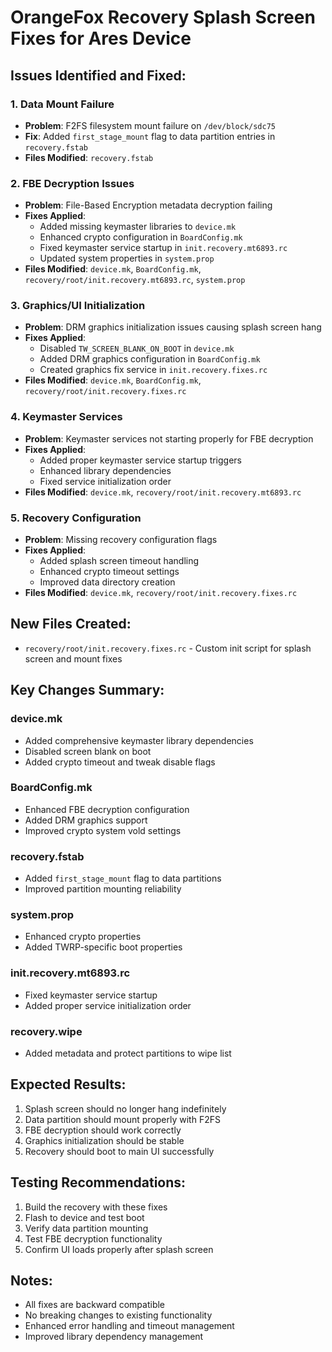 # OrangeFox Recovery Splash Screen Fixes for Ares Device

## Issues Identified and Fixed:

### 1. Data Mount Failure
- **Problem**: F2FS filesystem mount failure on `/dev/block/sdc75`
- **Fix**: Added `first_stage_mount` flag to data partition entries in `recovery.fstab`
- **Files Modified**: `recovery.fstab`

### 2. FBE Decryption Issues
- **Problem**: File-Based Encryption metadata decryption failing
- **Fixes Applied**:
  - Added missing keymaster libraries to `device.mk`
  - Enhanced crypto configuration in `BoardConfig.mk`
  - Fixed keymaster service startup in `init.recovery.mt6893.rc`
  - Updated system properties in `system.prop`
- **Files Modified**: `device.mk`, `BoardConfig.mk`, `recovery/root/init.recovery.mt6893.rc`, `system.prop`

### 3. Graphics/UI Initialization
- **Problem**: DRM graphics initialization issues causing splash screen hang
- **Fixes Applied**:
  - Disabled `TW_SCREEN_BLANK_ON_BOOT` in `device.mk`
  - Added DRM graphics configuration in `BoardConfig.mk`
  - Created graphics fix service in `init.recovery.fixes.rc`
- **Files Modified**: `device.mk`, `BoardConfig.mk`, `recovery/root/init.recovery.fixes.rc`

### 4. Keymaster Services
- **Problem**: Keymaster services not starting properly for FBE decryption
- **Fixes Applied**:
  - Added proper keymaster service startup triggers
  - Enhanced library dependencies
  - Fixed service initialization order
- **Files Modified**: `device.mk`, `recovery/root/init.recovery.mt6893.rc`

### 5. Recovery Configuration
- **Problem**: Missing recovery configuration flags
- **Fixes Applied**:
  - Added splash screen timeout handling
  - Enhanced crypto timeout settings
  - Improved data directory creation
- **Files Modified**: `device.mk`, `recovery/root/init.recovery.fixes.rc`

## New Files Created:
- `recovery/root/init.recovery.fixes.rc` - Custom init script for splash screen and mount fixes

## Key Changes Summary:

### device.mk
- Added comprehensive keymaster library dependencies
- Disabled screen blank on boot
- Added crypto timeout and tweak disable flags

### BoardConfig.mk
- Enhanced FBE decryption configuration
- Added DRM graphics support
- Improved crypto system vold settings

### recovery.fstab
- Added `first_stage_mount` flag to data partitions
- Improved partition mounting reliability

### system.prop
- Enhanced crypto properties
- Added TWRP-specific boot properties

### init.recovery.mt6893.rc
- Fixed keymaster service startup
- Added proper service initialization order

### recovery.wipe
- Added metadata and protect partitions to wipe list

## Expected Results:
1. Splash screen should no longer hang indefinitely
2. Data partition should mount properly with F2FS
3. FBE decryption should work correctly
4. Graphics initialization should be stable
5. Recovery should boot to main UI successfully

## Testing Recommendations:
1. Build the recovery with these fixes
2. Flash to device and test boot
3. Verify data partition mounting
4. Test FBE decryption functionality
5. Confirm UI loads properly after splash screen

## Notes:
- All fixes are backward compatible
- No breaking changes to existing functionality
- Enhanced error handling and timeout management
- Improved library dependency management